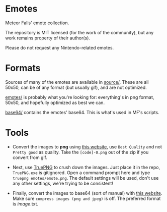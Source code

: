Emotes
======

Meteor Falls' emote collection.

The repository is MIT licensed (for the work of the community), but any work remains property of their author(s).

Please do not request any Nintendo-related emotes.

Formats
=======

Sources of many of the emotes are available in [source/](source/). These are all 50x50, can be of any format (but usually gif), and are not optimized.

[emotes/](emotes/) is probably what you're looking for: everything's in png format, 50x50, and hopefully optimized as best we can.

[base64/](base64/) contains the emotes' base64. This is what's used in MF's scripts.

Tools
=====

* Convert the images to **png** using [this website](http://image.online-convert.com/convert-to-png), use `Best Quality` and not `Pretty good` as quality. Take the `[code]-0.png` out of the zip if you convert from gif.

* Next, use [TruePNG](http://x128.ho.ua/clicks/clicks.php?uri=TruePNG_0411.zip) to crush down the images. Just place it in the repo, `TruePNG.exe` is gitignored. Open a command prompt here and type `truepng emotes/emote.png`. The default settings will be used, don't use any other settings, we're trying to be consistent!

* Finally, convert the images to base64 (sort of manual) with [this website](http://www.askapache.com/online-tools/base64-image-converter/). Make sure `compress images (png and jpeg)` is off. The preferred format is _image_.txt.
